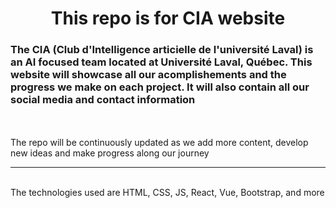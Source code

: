<h1 align="center">This repo is for CIA website</h1>
<h3>The CIA (Club d'Intelligence articielle de l'université Laval) is an
AI focused team located at Université Laval, Québec. This website will 
showcase all our acomplishements and the progress we make on each project.
It will also contain all our social media and contact information</h3>
<br>
<br>
The repo will be continuously updated as we add more content, develop new 
ideas and make progress along our journey
<hr>
<br>
The technologies used are HTML, CSS, JS, React, Vue, Bootstrap, and more
